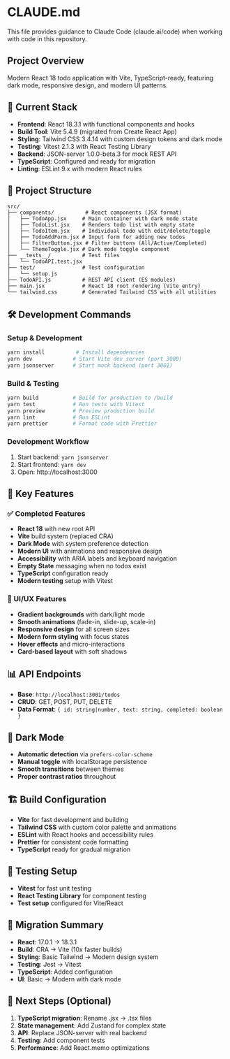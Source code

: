 # CLAUDE.md

This file provides guidance to Claude Code (claude.ai/code) when working with code in this repository.

## Project Overview

Modern React 18 todo application with Vite, TypeScript-ready, featuring dark mode, responsive design, and modern UI patterns.

## 🚀 Current Stack

- **Frontend**: React 18.3.1 with functional components and hooks
- **Build Tool**: Vite 5.4.9 (migrated from Create React App)
- **Styling**: Tailwind CSS 3.4.14 with custom design tokens and dark mode
- **Testing**: Vitest 2.1.3 with React Testing Library
- **Backend**: JSON-server 1.0.0-beta.3 for mock REST API
- **TypeScript**: Configured and ready for migration
- **Linting**: ESLint 9.x with modern React rules

## 📁 Project Structure

```
src/
├── components/          # React components (JSX format)
│   ├── TodoApp.jsx     # Main container with dark mode state
│   ├── TodoList.jsx    # Renders todo list with empty state
│   ├── TodoItem.jsx    # Individual todo with edit/delete/toggle
│   ├── TodoAddForm.jsx # Input form for adding new todos
│   ├── FilterButton.jsx # Filter buttons (All/Active/Completed)
│   └── ThemeToggle.jsx # Dark mode toggle component
├── __tests__/          # Test files
│   └── TodoAPI.test.jsx
├── test/               # Test configuration
│   └── setup.js
├── TodoAPI.js          # REST API client (ES modules)
├── main.jsx            # React 18 root rendering (Vite entry)
└── tailwind.css        # Generated Tailwind CSS with all utilities
```

## 🛠️ Development Commands

### Setup & Development

```bash
yarn install          # Install dependencies
yarn dev             # Start Vite dev server (port 3000)
yarn jsonserver      # Start mock backend (port 3001)
```

### Build & Testing

```bash
yarn build           # Build for production to /build
yarn test            # Run tests with Vitest
yarn preview         # Preview production build
yarn lint            # Run ESLint
yarn prettier        # Format code with Prettier
```

### Development Workflow

1. Start backend: `yarn jsonserver`
2. Start frontend: `yarn dev`
3. Open: http://localhost:3000

## 🎯 Key Features

### ✅ Completed Features

- **React 18** with new root API
- **Vite** build system (replaced CRA)
- **Dark Mode** with system preference detection
- **Modern UI** with animations and responsive design
- **Accessibility** with ARIA labels and keyboard navigation
- **Empty State** messaging when no todos exist
- **TypeScript** configuration ready
- **Modern testing** setup with Vitest

### 🎨 UI/UX Features

- **Gradient backgrounds** with dark/light mode
- **Smooth animations** (fade-in, slide-up, scale-in)
- **Responsive design** for all screen sizes
- **Modern form styling** with focus states
- **Hover effects** and micro-interactions
- **Card-based layout** with soft shadows

## 📊 API Endpoints

- **Base**: `http://localhost:3001/todos`
- **CRUD**: GET, POST, PUT, DELETE
- **Data Format**: `{ id: string|number, text: string, completed: boolean }`

## 🌙 Dark Mode

- **Automatic detection** via `prefers-color-scheme`
- **Manual toggle** with localStorage persistence
- **Smooth transitions** between themes
- **Proper contrast ratios** throughout

## 🏗️ Build Configuration

- **Vite** for fast development and building
- **Tailwind CSS** with custom color palette and animations
- **ESLint** with React hooks and accessibility rules
- **Prettier** for consistent code formatting
- **TypeScript** ready for gradual migration

## 🧪 Testing Setup

- **Vitest** for fast unit testing
- **React Testing Library** for component testing
- **Test setup** configured for Vite/React

## 🔄 Migration Summary

- **React**: 17.0.1 → 18.3.1
- **Build**: CRA → Vite (10x faster builds)
- **Styling**: Basic Tailwind → Modern design system
- **Testing**: Jest → Vitest
- **TypeScript**: Added configuration
- **UI**: Basic → Modern with dark mode

## 🚀 Next Steps (Optional)

1. **TypeScript migration**: Rename .jsx → .tsx files
2. **State management**: Add Zustand for complex state
3. **API**: Replace JSON-server with real backend
4. **Testing**: Add component tests
5. **Performance**: Add React.memo optimizations
